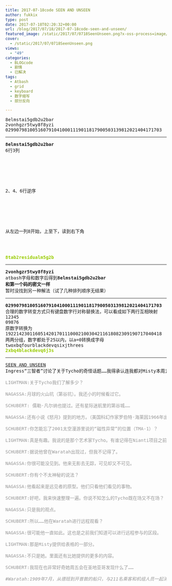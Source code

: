 ```yaml
---
title: 2017-07-18code SEEN AND UNSEEN
author: fukkix
type: post
date: 2017-07-18T02:20:32+00:00
url: /blog/2017/07/18/2017-07-18code-seen-and-unseen/
featured_image: /static/2017/07/0718SeenUnseen.png?x-oss-process=image/resize,m_fill,w_700,h_220
cover:
  - /static/2017/07/0718SeenUnseen.png
views:
  - "49"
categories:
  - BLOGcode
  - 剧情
  - 已解决
tags:
  - Atbash
  - grid
  - keyboard
  - 数字缩写
  - 部分反向

---
```

<!--StartFragment -->

<pre>8elmstai5gdb2u2bar
2vonhgzr5twy8f8yzi
0299079810051607910410001119011817900503139812021404171703<!--more--></pre>

* * *

<pre><strong>8elmstai5gdb2u2bar
</strong>6行3列



<table border="0" cellpading="0" cellspacing="0"   >
  
  	
  
</table>

2、4、6行逆序



<table border="0" cellpading="0" cellspacing="0"   >
  
  	
  
</table>

从左边一列8开始，上至下，读到右下角


<!--StartFragment -->

<span style="color: #99cc00;"><strong>8tab2residualm5g2b</strong></span></pre>

* * *

<pre><strong>2vonhgzr5twy8f8yzi
</strong>atbash字母和数字后得到<strong>8elmstai5gdb2u2bar
和第一个码的密文一样
</strong>暂时没找到另一种解法（试了几种排列顺序无结果）</pre>

* * *

<pre><strong>0299079810051607910410001119011817900503139812021404171703
</strong>合理的数字转变方式只有键盘数字行对称替换法，可以看成如下两行互相映射
12345
09876
原数字转换为
1922142301160514201701110002100304211618082309190717040418
两两分组，数字都处于25以内，以a=0转换成字母
twoxbqfourblackdevqsixjthrees
<span style="color: #99cc00;"><strong>2xbq4blackdevq6j3s</strong></span></pre>

* * *

<pre><a href="http://investigate.ingress.com/2017/07/17/seen-and-unseen/">SEEN AND UNSEEN</a>
Ingress“三智者”讨论了关于Tycho的奇怪话题……我得承认连我都对Misty本周五在圣地亚哥会发现什么感到好奇了。线人告诉我在那天午时要盯紧煤气灯街区……（圣地亚哥的历史街区）

<span style="color: #999999;">LIGHTMAN:关于Tycho我们了解多少？</span>

<span style="color: #999999;">NAGASSA:月球的火山坑（第谷坑）。我还小的时候看过它。</span>

<span style="color: #999999;">SCHUBERT: 儒勒·凡尔纳也提过。还有星际迷航里的第谷城……</span>

<span style="color: #999999;">NAGASSA:还有小说《怒月》提到的地方。（美国科幻作家罗伯特·海莱因1966年出版的长篇小说《<strong><em>The Moon Is a Harsh Mistress</em></strong>》）</span>

<span style="color: #999999;">SCHUBERT:你怎能忘了2001太空漫游里说的“磁性异常”的位置（TMA-1）？</span>

<span style="color: #999999;">LIGHTMAN:真是有趣。我说的是那个艺术家Tycho。有谁记得在Nianti项目之前见过他么？</span>

<span style="color: #999999;">SCHUBERT:据说他曾在Waratah出现过，但我不记得了。</span>

<span style="color: #999999;">NAGASSA:你很可能没见到。他来无影去无踪，可见却又不可见。</span>

<span style="color: #999999;">SCHUBERT:你有个不太神秘的说法？</span>

<span style="color: #999999;">NAGASSA:他看起来是远见者的原型。他们只看他们看见的事物。</span>

<span style="color: #999999;">SCHUBERT:好吧，我来快速整理一遍。你说不知怎么的Tycho既在场又不在场？</span>

<span style="color: #999999;">NAGASSA:只是我的观点。</span>

<span style="color: #999999;">SCHUBERT:所以……他在Waratah进行远程观看？</span>

<span style="color: #999999;">NAGASSA:很可能他一直如此。这也是之前我们知道可以进行远程参与的区段。</span>

<span style="color: #999999;">LIGHTMAN:那是Misty提供给表格的一部分。</span>

<span style="color: #999999;">NAGASSA:不只是她。里面还有比她提供的更多的内容。</span>

<span style="color: #999999;">SCHUBERT:我现在也非常好奇她周五会在圣地亚哥发现什么了……</span>

<span style="color: #999999;"><em>#Waratah:1909年7月，从德班到开普敦的船只，与211名乘客和机组人员一起消失。</em></span></pre>
